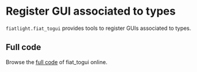 [//]: # (Note: this file is used to generate the documnentation for the Fiatlight project.)

Register GUI associated to types
================================

`fiatlight.fiat_togui` provides tools to register GUIs associated to types.



Full code
---------

Browse the [full code](../fiat_togui) of fiat_togui online.
